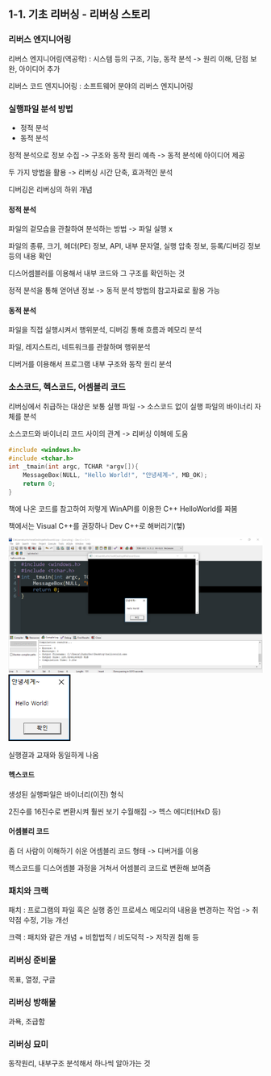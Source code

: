 ## 1-1. 기초 리버싱 - 리버싱 스토리

### 리버스 엔지니어링
리버스 엔지니어링(역공학) : 시스템 등의 구조, 기능, 동작 분석 -> 원리 이해, 단점 보완, 아이디어 추가

리버스 코드 엔지니어링 : 소프트웨어 분야의 리버스 엔지니어링

### 실행파일 분석 방법
- 정적 분석
- 동적 분석

정적 분석으로 정보 수집 -> 구조와 동작 원리 예측 -> 동적 분석에 아이디어 제공

두 가지 방법을 활용 -> 리버싱 시간 단축, 효과적인 분석

디버깅은 리버싱의 하위 개념

#### 정적 분석
파일의 겉모습을 관찰하여 분석하는 방법 -> 파일 실행 x

파일의 종류, 크기, 헤더(PE) 정보, API, 내부 문자열, 실행 압축 정보, 등록/디버깅 정보 등의 내용 확인

디스어셈블러를 이용해서 내부 코드와 그 구조를 확인하는 것

정적 분석을 통해 얻어낸 정보 -> 동적 분석 방법의 참고자료로 활용 가능

#### 동적 분석
파일을 직접 실행시켜서 행위분석, 디버깅 통해 흐름과 메모리 분석

파일, 레지스트리, 네트워크를 관찰하며 행위분석

디버거를 이용해서 프로그램 내부 구조와 동작 원리 분석

### 소스코드, 헥스코드, 어셈블리 코드
리버싱에서 취급하는 대상은 보통 실행 파일 -> 소스코드 없이 실행 파일의 바이너리 자체를 분석

소스코드와 바이너리 코드 사이의 관계 -> 리버싱 이해에 도움

```c++
#include <windows.h>
#include <tchar.h>
int _tmain(int argc, TCHAR *argv[]){
	MessageBox(NULL, "Hello World!", "안녕세계~", MB_OK);
	return 0;
}
```
책에 나온 코드를 참고하여 저렇게 WinAPI를 이용한 C++ HelloWorld를 짜봄

책에서는 Visual C++를 권장하나 Dev C++로 해버리기(헿)

![](images/1-1-1.png)<br>
![](images/1-1-2.png)

실행결과 교재와 동일하게 나옴

#### 헥스코드
생성된 실행파일은 바이너리(이진) 형식

2진수를 16진수로 변환시켜 훨씬 보기 수월해짐 -> 헥스 에디터(HxD 등)

#### 어셈블리 코드
좀 더 사람이 이해하기 쉬운 어셈블리 코드 형태 -> 디버거를 이용

헥스코드를 디스어셈블 과정을 거쳐서 어셈블리 코드로 변환해 보여줌

### 패치와 크랙
패치 : 프로그램의 파일 혹은 실행 중인 프로세스 메모리의 내용을 변경하는 작업 -> 취약점 수정, 기능 개선

크랙 : 패치와 같은 개념 + 비합법적 / 비도덕적 -> 저작권 침해 등

### 리버싱 준비물
목표, 열정, 구글

### 리버싱 방해물
과욕, 조급함

### 리버싱 묘미
동작원리, 내부구조 분석해서 하나씩 알아가는 것
